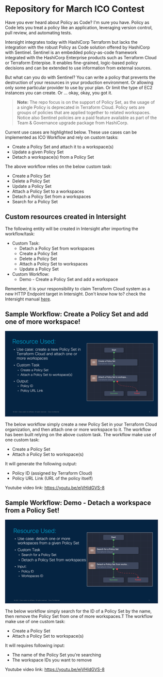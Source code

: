 # Repository for March ICO Contest

Have you ever heard about Policy as  Code? I'm sure you have.
Policy as Code lets you treat a policy like an application, leveraging version control, pull review, and automating tests.

Intersight integrates today with HashiCorp Terraform but lacks the integration with the robust Policy as Code solution offered by HashiCorp with Sentinel.
Sentinel is an embedded policy-as-code framework integrated with the HashiCorp Enterprise products such as Terraform Cloud or Terraform Enterpise. It enables fine-grained, logic-based policy decisions and can be extended to use information from external sources.

But what can you do with Sentinel? You can write a policy that prevents the destruction of your resources in your production environment. Or allowing only some particular provider to use by your plan. Or limit the type of EC2 instances you can create. Or ... okay, okay, you got it.

> **Note:**  The repo focus is on the support of Policy Set, as the usage of a single Policy is deprecated in Terraform Cloud. Policy sets are groups of policies that are applied together to related workspaces. Notice also Sentinel policies are a paid feature available as part of the Team & Governance upgrade package from HashiCorp.

Current use cases are highlighted below. These use cases can be implemented as ICO Workflow and rely on custom tasks:
 - Create a Policy Set and attach it to a workspace(s)
 - Update a given Policy Set
 - Detach a workspace(s) from a Policy Set

The above workflow relies on the below custom task:
 - Create a Policy Set
 - Delete a Policy Set
 - Update a Policy Set
 - Attach a Policy Set to a workspaces
 - Detach a Policy Set from a workspaces
 - Search for a Policy Set

## Custom resources created in Intersight
The following entity will be created in Intersight after importing the workflow/task:
 - Custom Task:
   - Detach a Policy Set from workspaces
   - Create a Policy Set
   - Delete a Policy Set
   - Attach a Policy Set to workspaces
   - Update a Policy Set
- Custom Workflow:
  - Demo - Create a Policy Set and add a workspace

Remember, it is your responsibility to claim Terraform Cloud system as a new HTTP Endpoint target in Intersight. Don't know how to? check the Intersight manual [here](https://intersight.com/help/saas/getting_started/claim_targets).


## Sample Workflow: Create a Policy Set and add one of more workspace!
![This is an image](images/ico-march-workflow.png)

The below workflow simply create a new Policy Set in your Terraform Cloud organization, and then attach one or more workspace to it. The workflow has been built relying on the above custom task. The workflow make use of one custom task:
 - Create a Policy Set
 - Attach a Policy Set to workspace(s)

It will generate the following output:
 - Policy ID (assigned by Terraform Cloud)
 - Policy URL Link (URL of the policy itself)

Youtube video link: https://youtu.be/ejVHIdGVS-8

## Sample Workflow: Demo - Detach a workspace from a Policy Set!
![This is an image](images/ico-march-workflow-2.png)

The below workflow simply search for the ID of a Policy Set by the name, then remove the Policy Set from one of more workspaces.T The workflow make use of one custom task:
 - Create a Policy Set
 - Attach a Policy Set to workspace(s)

It will requires following input:
 - The name of the Policy Set you're searching
 - The workspace IDs you want to remove

Youtube video link: https://youtu.be/ejVHIdGVS-8

